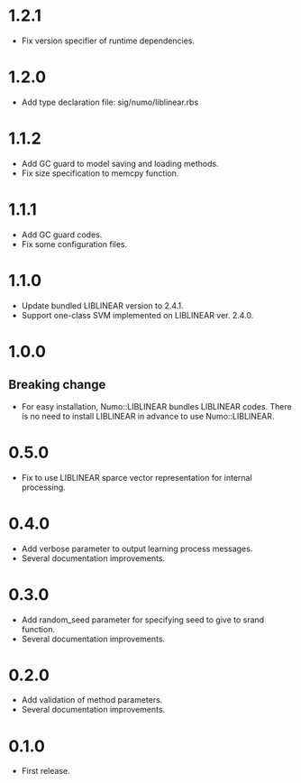 # 1.2.1
- Fix version specifier of runtime dependencies.

# 1.2.0
- Add type declaration file: sig/numo/liblinear.rbs

# 1.1.2
- Add GC guard to model saving and loading methods.
- Fix size specification to memcpy function.

# 1.1.1
- Add GC guard codes.
- Fix some configuration files.

# 1.1.0
- Update bundled LIBLINEAR version to 2.4.1.
- Support one-class SVM implemented on LIBLINEAR ver. 2.4.0.

# 1.0.0
## Breaking change
- For easy installation, Numo::LIBLINEAR bundles LIBLINEAR codes.
There is no need to install LIBLINEAR in advance to use Numo::LIBLINEAR.

# 0.5.0
- Fix to use LIBLINEAR sparce vector representation for internal processing.

# 0.4.0
- Add verbose parameter to output learning process messages.
- Several documentation improvements.

# 0.3.0
- Add random_seed parameter for specifying seed to give to srand function.
- Several documentation improvements.

# 0.2.0
- Add validation of method parameters.
- Several documentation improvements.

# 0.1.0
- First release.
